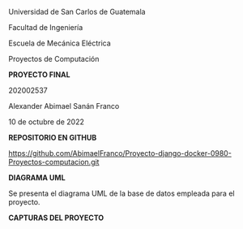 Universidad de San Carlos de Guatemala

Facultad de Ingeniería

Escuela de Mecánica Eléctrica

Proyectos de Computación

**PROYECTO FINAL**

202002537

Alexander Abimael Sanán Franco

10 de octubre de 2022





**REPOSITORIO EN GITHUB**

<https://github.com/AbimaelFranco/Proyecto-django-docker-0980-Proyectos-computacion.git>

**DIAGRAMA UML**

Se presenta el diagrama UML de la base de datos empleada para el proyecto.





**CAPTURAS DEL PROYECTO**













